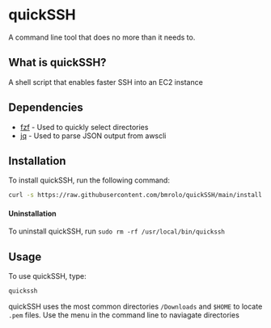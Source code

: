 # quickSSH
A command line tool that does no more than it needs to.

## What is quickSSH?
A shell script that enables faster SSH into an EC2 instance

## Dependencies
- [fzf](https://github.com/junegunn/fzf?tab=readme-ov-file#using-homebrew) - Used to quickly select directories
- [jq](https://github.com/jqlang/jq) - Used to parse JSON output from awscli

## Installation

To install quickSSH, run the following command:

```sh
curl -s https://raw.githubusercontent.com/bmrolo/quickSSH/main/install.sh | bash
```
#### Uninstallation
To uninstall quickSSH, run `sudo rm -rf /usr/local/bin/quickssh`


## Usage
To use quickSSH, type:
```sh
quickssh
```
quickSSH uses the most common directories `/Downloads` and `$HOME` to locate `.pem` files. Use the menu in the command line to naviagate directories


